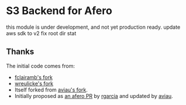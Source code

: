 # S3 Backend for Afero
this module is under development, and not yet production ready.
update aws sdk to v2
fix root dir stat


## Thanks

The initial code  comes from:
- [fclairamb's fork](https://github.com/fclairamb/afero-s3)
- [wreulicke's fork](https://github.com/wreulicke/afero-s3)
- Itself forked from [aviau's fork](https://github.com/aviau/).
- Initially proposed as [an afero PR](https://github.com/spf13/afero/pull/90) by [rgarcia](https://github.com/rgarcia) and updated by [aviau](https://github.com/aviau).
